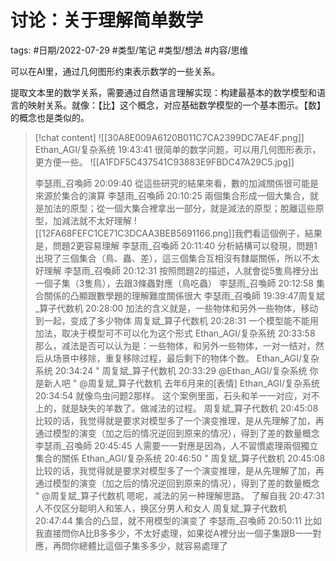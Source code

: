 # 讨论：关于理解简单数学

tags: #日期/2022-07-29 #类型/笔记 #类型/想法 #内容/思维 


可以在AI里，通过几何图形约束表示数学的一些关系。

提取文本里的数学关系，需要通过自然语言理解实现：构建最基本的数学模型和语言的映射关系。就像：【比】这个概念，对应基础数学模型的一个基本图示。【数】的概念也是类似的。


> [!chat content]
> ![[30A8E009A6120B011C7CA2399DC7AE4F.png]]
> Ethan_AGI/复杂系统  19:43:41
> 很简单的数学问题，可以用几何图形表示，更方便一些。
> ![[A1FDF5C437541C93883E9FBDC47A29C5.jpg]]
> 
> 李瑟雨_召喚師  20:09:40
> 從這些研究的結果來看，數的加減關係很可能是來源於集合的演算
> 李瑟雨_召喚師  20:10:25
> 兩個集合形成一個大集合，就是加法的原型；從一個大集合裡拿出一部分，就是減法的原型；脫離這些原型，加減法就不太好理解
> ![[12FA68FEFC1CE71C3DCAA3BEB5691166.png]]我們看這個例子，結果是，問題2更容易理解
> 李瑟雨_召喚師  20:11:40
> 分析結構可以發現，問題1出現了三個集合（鳥、蟲、差），這三個集合互相沒有隸屬關係，所以不太好理解
> 李瑟雨_召喚師  20:12:31
> 按照問題2的描述，人就會從5隻鳥裡分出一個子集（3隻鳥），去跟3條蟲對應（鳥吃蟲）
> 李瑟雨_召喚師  20:12:58
> 集合關係的凸顯跟數學題的理解難度關係很大
> 李瑟雨_召喚師  19:39:47周复斌_算子代数机  20:28:00
> 加法的含义就是，一些物体和另外一些物体，移动到一起，变成了多少物体
> 周复斌_算子代数机  20:28:31
> 一个模型能不能用加法，取决于模型可不可以化为这个形式
> Ethan_AGI/复杂系统  20:33:58
> 那么，减法是否可以认为是：一些物体，和另外一些物体，一对一结对，然后从场景中移除，重复移除过程，最后剩下的物体个数。
> Ethan_AGI/复杂系统  20:34:24
> " 周复斌_算子代数机 20:33:29
> @Ethan_AGI/复杂系统 你是新人吧 "
> @周复斌_算子代数机 去年6月来的[表情]
> Ethan_AGI/复杂系统  20:34:54
> 就像鸟虫问题2那样。
> 这个案例里面，石头和羊一一对应，对不上的，就是缺失的羊数了。做减法的过程。
> 周复斌_算子代数机  20:45:08
> 比较的话，我觉得就是要求对模型多了一个演变推理，是从先理解了加，再通过模型的演变（加之后的情况逆回到原来的情况），得到了差的数量概念
> 李瑟雨_召喚師  20:45:45
> 人需要一一對應是因為，人不習慣處理兩個獨立集合的關係
> Ethan_AGI/复杂系统  20:46:50
> " 周复斌_算子代数机 20:45:08
> 比较的话，我觉得就是要求对模型多了一个演变推理，是从先理解了加，再通过模型的演变（加之后的情况逆回到原来的情况），得到了差的数量概念 "
> @周复斌_算子代数机 嗯呢，减法的另一种理解思路。
> 了解自我  20:47:31
> 人不仅区分聪明人和笨人，换区分男人和女人
> 周复斌_算子代数机  20:47:44
> 集合的凸显，就不用模型的演变了
> 李瑟雨_召喚師  20:50:11
> 比如我直接問你A比B多多少，不太好處理，如果從A裡分出一個子集跟B一一對應，再問你總體比這個子集多多少，就容易處理了
> 